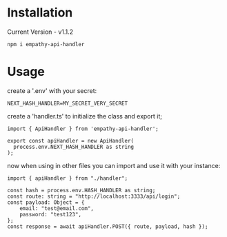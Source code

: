 # Installation

Current Version - v1.1.2

`npm i empathy-api-handler`

# Usage

create a '.env' with your secret:
```
NEXT_HASH_HANDLER=MY_SECRET_VERY_SECRET
```

create a 'handler.ts' to initialize the class and export it;
```
import { ApiHandler } from 'empathy-api-handler';

export const apiHandler = new ApiHandler(
  process.env.NEXT_HASH_HANDLER as string
);
```

now when using in other files you can import and use it with your instance:
```
import { apiHandler } from "./handler";

const hash = process.env.HASH_HANDLER as string;
const route: string = "http://localhost:3333/api/login";
const payload: Object = {
    email: "test@email.com",
    password: "test123",
};
const response = await apiHandler.POST({ route, payload, hash });
```
